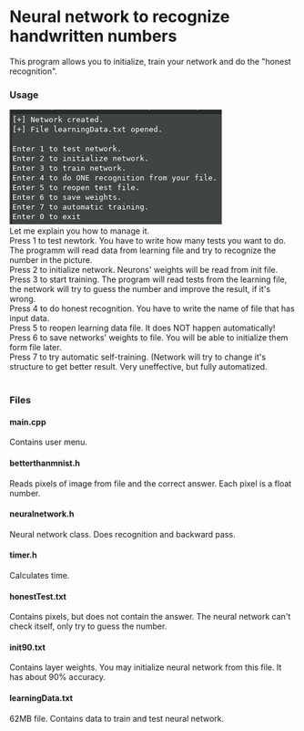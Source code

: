 # Neural network to recognize handwritten numbers
This program allows you to initialize, train your network and do the "honest recognition".
<br>
### Usage
![menu](menu.png)
<br>
Let me explain you how to manage it.<br>
Press 1 to test newtork. You have to write how many tests you want to do. The programm will read data from learning file and try to recognize the number in the picture.<br>
Press 2 to initialize network. Neurons' weights will be read from init file.<br>
Press 3 to start training. The program will read tests from the learning file, the network will try to guess the number and improve the result, if it's wrong.<br>
Press 4 to do honest recognition. You have to write the name of file that has input data.<br>
Press 5 to reopen learning data file. It does NOT happen automatically! <br>
Press 6 to save networks' weights to file. You will be able to initialize them form file later.<br>
Press 7 to try automatic self-training. (Network will try to change it's structure to get better result. Very uneffective, but fully automatized.<br>
<br>
 
### Files
#### main.cpp 
Contains user menu.
#### betterthanmnist.h 
Reads pixels of image from file and the correct answer. Each pixel is a float number.
#### neuralnetwork.h 
Neural network class. Does recognition and backward pass.
#### timer.h 
Calculates time.
#### honestTest.txt
Contains pixels, but does not contain the answer. The neural network can't check itself, only try to guess the number.
#### init90.txt
Contains layer weights. You may initialize neural network from this file. It has about 90% accuracy.
#### learningData.txt
62MB file. Contains data to train and test neural network.
